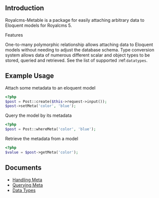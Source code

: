 ## Introduction

Royalcms-Metable is a package for easily attaching arbitrary data to Eloquent models for Royalcms 5.

Features

One-to-many polymorphic relationship allows attaching data to Eloquent models without needing to adjust the database schema.
Type conversion system allows data of numerous different scalar and object types to be stored, queried and retrieved. See the list of supported :ref:`datatypes`.

## Example Usage

Attach some metadata to an eloquent model

```php
<?php
$post = Post::create($this->request->input());
$post->setMeta('color', 'blue');
```

Query the model by its metadata

```php
<?php
$post = Post::whereMeta('color', 'blue');
```

Retrieve the metadata from a model

```php
<?php
$value = $post->getMeta('color');
```

## Documents

- [Handling Meta](handling_meta)
- [Querying Meta](querying_meta)
- [Data Types](datatypes)
